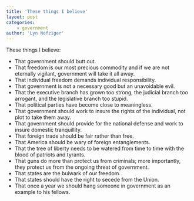 ```yaml
---
title: 'These things I believe'
layout: post
categories:
    - government
author: 'Lyn Nofziger'
---
```


These things I believe:

- That government should butt out.
- That freedom is our most precious commodity and if we are not eternally vigilant, government will take it all away.
- That individual freedom demands individual responsibility.
- That government is not a necessary good but an unavoidable evil.
- That the executive branch has grown too strong, the judicial branch too arrogant, and the legislative branch too stupid.
- That political parties have become close to meaningless.
- That government should work to insure the rights of the individual, not plot to take them away.
- That government should provide for the national defense and work to insure domestic tranquillity.
- That foreign trade should be fair rather than free.
- That America should be wary of foreign entanglements.
- That the tree of liberty needs to be watered from time to time with the blood of patriots and tyrants.
- That guns do more than protect us from criminals; more importantly, they protect us from the ongoing threat of government.
- That states are the bulwark of our freedom.
- That states should have the right to secede from the Union.
- That once a year we should hang someone in government as an example to his fellows.